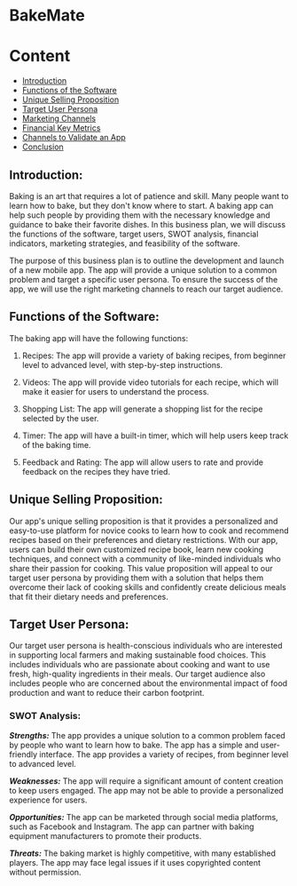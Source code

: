 # BakeMate

# Content

- [Introduction](#introduction)
- [Functions of the Software](#functions-of-the-software)
- [Unique Selling Proposition](#unique-selling-proposition)
- [Target User Persona](#Target-User-Persona)
- [Marketing Channels](#Marketing-Channels)
- [Financial Key Metrics](#Financial-Key-Metrics)
- [Channels to Validate an App](#Channels-to-Validate-an-App)
- [Conclusion](#conclusion)



## Introduction:

Baking is an art that requires a lot of patience and skill. Many people want to learn how to bake, but they don't know where to start. A baking app can help such people by providing them with the necessary knowledge and guidance to bake their favorite dishes. In this business plan, we will discuss the functions of the software, target users, SWOT analysis, financial indicators, marketing strategies, and feasibility of the software.

The purpose of this business plan is to outline the development and launch of a new mobile app. The app will provide a unique solution to a common problem and target a specific user persona. To ensure the success of the app, we will use the right marketing channels to reach our target audience.




## Functions of the Software:

The baking app will have the following functions:

1. Recipes: The app will provide a variety of baking recipes, from beginner level to advanced level, with step-by-step instructions.

2. Videos: The app will provide video tutorials for each recipe, which will make it easier for users to understand the process.

3. Shopping List: The app will generate a shopping list for the recipe selected by the user.

4. Timer: The app will have a built-in timer, which will help users keep track of the baking time.

5. Feedback and Rating: The app will allow users to rate and provide feedback on the recipes they have tried.



## Unique Selling Proposition:

Our app's unique selling proposition is that it provides a personalized and easy-to-use platform for novice cooks to learn how to cook and recommend recipes based on their preferences and dietary restrictions. With our app, users can build their own customized recipe book, learn new cooking techniques, and connect with a community of like-minded individuals who share their passion for cooking. This value proposition will appeal to our target user persona by providing them with a solution that helps them overcome their lack of cooking skills and confidently create delicious meals that fit their dietary needs and preferences.


## Target User Persona:
Our target user persona is health-conscious individuals who are interested in supporting local farmers and making sustainable food choices. This includes individuals who are passionate about cooking and want to use fresh, high-quality ingredients in their meals. Our target audience also includes people who are concerned about the environmental impact of food production and want to reduce their carbon footprint.

### SWOT Analysis:

***Strengths:***
The app provides a unique solution to a common problem faced by people who want to learn how to bake.
The app has a simple and user-friendly interface.
The app provides a variety of recipes, from beginner level to advanced level.

***Weaknesses:***
The app will require a significant amount of content creation to keep users engaged.
The app may not be able to provide a personalized experience for users.

***Opportunities:***
The app can be marketed through social media platforms, such as Facebook and Instagram.
The app can partner with baking equipment manufacturers to promote their products.

***Threats:***
The baking market is highly competitive, with many established players.
The app may face legal issues if it uses copyrighted content without permission.

